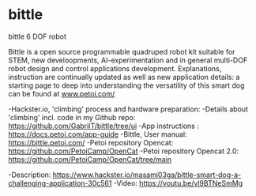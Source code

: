 # bittle
bittle 6 DOF robot

Bittle is a open source programmable quadruped robot kit suitable for STEM, new develoopments, AI-experimentation and in general multi-DOF robot design and control applications development. Explanations, instruction are continually updated as well as new application details: a starting page to deep into understanding the versatility of this smart dog can be found at www.petoi.com/ 

-Hackster.io, 'climbing' process and hardware preparation: 
-Details about 'climbing' incl. code in my Github repo: https://github.com/GabriIT/bittle/tree/ui
-App instructions : https://docs.petoi.com/app-guide
-Bittle, User manual: https://bittle.petoi.com/
-Petoi repository Opencat: https://github.com/PetoiCamp/OpenCat
-Petoi repository Opencat 2.0: https://github.com/PetoiCamp/OpenCat/tree/main


-Description: https://www.hackster.io/masami03ga/bittle-smart-dog-a-challenging-application-30c561
-Video: https://youtu.be/vl9BTNeSmMg
